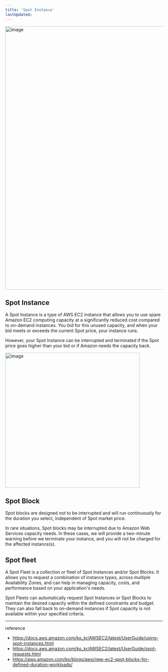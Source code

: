 ```yaml
---
title: 'Spot Instance'
lastUpdated: 
---
```

<img width="839" alt="image" src="https://github.com/rlaisqls/TIL/assets/81006587/d6216964-7b4a-4eab-8c34-f21af466f893">

## Spot Instance

A Spot Instance is a type of AWS EC2 instance that allows you to use spare Amazon EC2 computing capacity at a significantly reduced cost compared to on-demand instances. You bid for this unused capacity, and when your bid meets or exceeds the current Spot price, your instance runs.

However, your Spot Instance can be interrupted and terminated if the Spot price goes higher than your bid or if Amazon needs the capacity back.

<img width="430" alt="image" src="https://github.com/rlaisqls/TIL/assets/81006587/543ba9be-42a6-41fa-9c0e-f4447907e3ef">

## Spot Block

Spot blocks are designed not to be interrupted and will run continuously for the duration you select, independent of Spot market price.

In rare situations, Spot blocks may be interrupted due to Amazon Web Services capacity needs. In these cases, we will provide a two-minute warning before we terminate your instance, and you will not be charged for the affected instance(s).

## Spot fleet

A Spot Fleet is a collection or fleet of Spot Instances and/or Spot Blocks. It allows you to request a combination of instance types, across multiple Availability Zones, and can help in managing capacity, costs, and performance based on your application's needs.

Spot Fleets can automatically request Spot Instances or Spot Blocks to maintain the desired capacity within the defined constraints and budget. They can also fall back to on-demand instances if Spot capacity is not available within your specified criteria.

---
reference
- https://docs.aws.amazon.com/ko_kr/AWSEC2/latest/UserGuide/using-spot-instances.html
- https://docs.aws.amazon.com/ko_kr/AWSEC2/latest/UserGuide/spot-requests.html
- https://aws.amazon.com/ko/blogs/aws/new-ec2-spot-blocks-for-defined-duration-workloads/